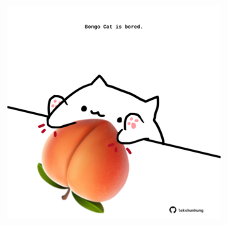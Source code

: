 <!-- built at 03/02/2022, 01:21:46 UTC -->
<p align="center">
  <img width="500" height="500" src="./ReadmeImage.svg">
</p>
